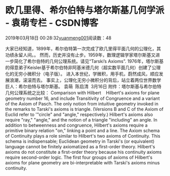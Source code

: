 
# 欧几里得、希尔伯特与塔尔斯基几何学派 - 袁萌专栏 - CSDN博客

2019年03月18日 00:28:32[yuanmeng001](https://me.csdn.net/yuanmeng001)阅读数：48


大家已经知道，1899年，希尔伯特第一次完成了欧几里得平面几何的公理化，其功绩永留人间。。
然而，历史并没有止步。1959年，数理逻辑学家塔尔斯基又进一步简化了希尔伯特的几何公理系统。请见“Tarski’s Axioms”.
1976年，塔尔斯基的得意弟子Keisler基于希尔伯特非阿基米德几何（超实数平面几何）创建了公理化的无穷小微积分（电子版）。
进入本世纪，学微积，用手机，蔚然成风，顺应发展浪潮，滚滚而去。
事实上，公理化无穷小微积分的背后，站立着两位世界数学巨人：希尔伯特与塔尔斯基。
袁萌  陈启清  3月16日
附件：塔尔斯基与希尔伯特几何公理系统之比较：
Comparison with Hilbert    Hilbert's axioms for plane geometry number 16, and include Transitivity of Congruence and a variant of the Axiom of Pasch. The only notion from intuitive geometry invoked in the remarks to Tarski's axioms is triangle. (Versions B and C of the Axiom of Euclid refer to '"circle" and "angle," respectively.) Hilbert's axioms also require "ray," "angle," and the notion of a triangle "including" an angle. In addition to betweenness and congruence, Hilbert's axioms require a primitive binary relation "on," linking a point and a line. The Axiom schema of Continuity plays a role similar to Hilbert's two axioms of Continuity. This schema is indispensable; Euclidean geometry in Tarski's (or equivalent) language cannot be finitely axiomatized as a first-order theory. Hilbert's axioms do not constitute a first-order theory because his continuity axioms require second-order logic.
The first four groups of axioms of Hilbert's axioms for plane geometry are bi-interpretable with Tarski's axioms minus continuity.


